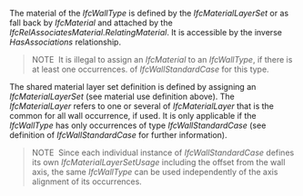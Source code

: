 The material of the _IfcWallType_ is defined by the _IfcMaterialLayerSet_ or as fall back by _IfcMaterial_ and attached by the _IfcRelAssociatesMaterial_._RelatingMaterial_. It is accessible by the inverse _HasAssociations_ relationship.

> NOTE&nbsp; It is illegal to assign an _IfcMaterial_ to an _IfcWallType_, if there is at least one occurrences. of _IfcWallStandardCase_ for this type.

The shared material layer set definition is defined by assigning an _IfcMaterialLayerSet_ (see material use definition above). The _IfcMaterialLayer_ refers to one or several of _IfcMaterialLayer_ that is the common for all wall occurrence, if used. It is only applicable if the _IfcWallType_ has only occurrences of type _IfcWallStandardCase_ (see definition of _IfcWallStandardCase_ for further information).

> NOTE&nbsp; Since each individual instance of _IfcWallStandardCase_ defines its own _IfcMaterialLayerSetUsage_ including the offset from the wall axis, the same _IfcWallType_ can be used independently of the axis alignment of its occurrences.